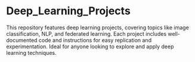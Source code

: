 # Deep_Learning_Projects
This repository features deep learning projects, covering topics like image classification, NLP, and federated learning. Each project includes well-documented code and instructions for easy replication and experimentation. Ideal for anyone looking to explore and apply deep learning techniques.
